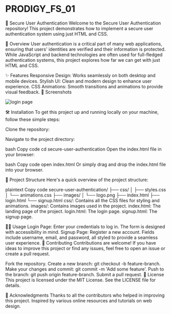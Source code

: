 # PRODIGY_FS_01

🔐 Secure User Authentication
Welcome to the Secure User Authentication repository! This project demonstrates how to implement a secure user authentication system using just HTML and CSS.


📖 Overview
User authentication is a critical part of many web applications, ensuring that users' identities are verified and their information is protected. While JavaScript and backend technologies are often used for full-fledged authentication systems, this project explores how far we can get with just HTML and CSS.



✨ Features
Responsive Design: Works seamlessly on both desktop and mobile devices.
Stylish UI: Clean and modern design to enhance user experience.
CSS Animations: Smooth transitions and animations to provide visual feedback.
🎨 Screenshots





![login page](https://github.com/alwaysajaykr18/PRODIGY_FS_01/assets/172900370/7ffaecd6-440f-4b80-8f54-37721451babf)


🛠️ Installation
To get this project up and running locally on your machine, follow these simple steps:



Clone the repository:


Navigate to the project directory:

bash
Copy code
cd secure-user-authentication
Open the index.html file in your browser:

bash
Copy code
open index.html
Or simply drag and drop the index.html file into your browser.



📂 Project Structure
Here's a quick overview of the project structure:

plaintext
Copy code
secure-user-authentication/
├── css/
│   ├── styles.css
│   └── animations.css
├── images/
│   └── logo.png
├── index.html
├── login.html
└── signup.html
css/: Contains all the CSS files for styling and animations.
images/: Contains images used in the project.
index.html: The landing page of the project.
login.html: The login page.
signup.html: The signup page.


👩‍💻 Usage
Login Page: Enter your credentials to log in. The form is designed with accessibility in mind.
Signup Page: Register a new account. Fields include username, email, and password, all styled to provide a seamless user experience.
📢 Contributing
Contributions are welcome! If you have ideas to improve this project or find any issues, feel free to open an issue or create a pull request.



Fork the repository.
Create a new branch: git checkout -b feature-branch.
Make your changes and commit: git commit -m 'Add some feature'.
Push to the branch: git push origin feature-branch.
Submit a pull request.
📜 License
This project is licensed under the MIT License. See the LICENSE file for details.


🌟 Acknowledgments
Thanks to all the contributors who helped in improving this project.
Inspired by various online resources and tutorials on web design.





